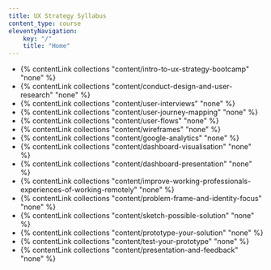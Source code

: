 ```yaml
---
title: UX Strategy Syllabus
content_type: course
eleventyNavigation: 
    key: "/"
    title: "Home"
---
```


- {% contentLink collections "content/intro-to-ux-strategy-bootcamp" "none" %}
- {% contentLink collections "content/conduct-design-and-user-research" "none" %}
- {% contentLink collections "content/user-interviews" "none" %}
- {% contentLink collections "content/user-journey-mapping" "none" %}
- {% contentLink collections "content/user-flows" "none" %}
- {% contentLink collections "content/wireframes" "none" %}
- {% contentLink collections "content/google-analytics" "none" %}
- {% contentLink collections "content/dashboard-visualisation" "none" %}
- {% contentLink collections "content/dashboard-presentation" "none" %}
- {% contentLink collections "content/improve-working-professionals-experiences-of-working-remotely" "none" %}
- {% contentLink collections "content/problem-frame-and-identity-focus" "none" %}
- {% contentLink collections "content/sketch-possible-solution" "none" %}
- {% contentLink collections "content/prototype-your-solution" "none" %}
- {% contentLink collections "content/test-your-prototype" "none" %}
- {% contentLink collections "content/presentation-and-feedback" "none" %}
